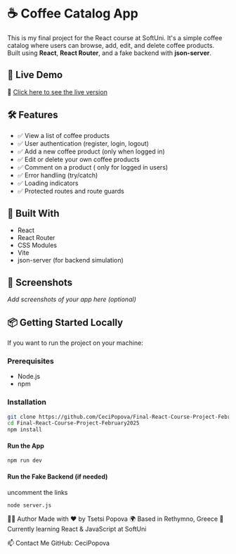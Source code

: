 # ☕ Coffee Catalog App

This is my final project for the React course at SoftUni. It's a simple coffee catalog where users can browse, add, edit, and delete coffee products. Built using **React**, **React Router**, and a fake backend with **json-server**.

## 🚀 Live Demo

🔗 [Click here to see the live version]( https://final-react-course-project-february2025.vercel.app/
)

## 🛠️ Features

- ✅ View a list of coffee products
- ✅ User authentication (register, login, logout)
- ✅ Add a new coffee product (only when logged in)
- ✅ Edit or delete your own coffee products
- ✅ Comment on a product ( only for logged in users)
- ✅ Error handling (try/catch)
- ✅ Loading indicators
- ✅ Protected routes and route guards

## 🧰 Built With

- React
- React Router
- CSS Modules
- Vite
- json-server (for backend simulation)

## 📸 Screenshots

_Add screenshots of your app here (optional)_

## 📦 Getting Started Locally

If you want to run the project on your machine:

### Prerequisites

- Node.js
- npm

### Installation

```bash
git clone https://github.com/CeciPopova/Final-React-Course-Project-February2025.git
cd Final-React-Course-Project-February2025
npm install


````
#### Run the App
```bash
npm run dev


````
#### Run the Fake Backend (if needed)
uncomment the links
```bash
node server.js


````
🙋‍♀️ Author
Made with ❤️ by Tsetsi Popova
🌍 Based in Rethymno, Greece
🧠 Currently learning React & JavaScript at SoftUni

📫 Contact Me
GitHub: CeciPopova
